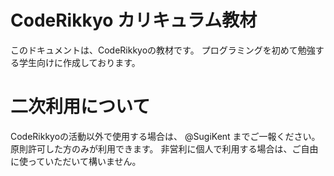 # CodeRikkyo カリキュラム教材

このドキュメントは、CodeRikkyoの教材です。
プログラミングを初めて勉強する学生向けに作成しております。

# 二次利用について

CodeRikkyoの活動以外で使用する場合は、 @SugiKent までご一報ください。
原則許可した方のみが利用できます。
非営利に個人で利用する場合は、ご自由に使っていただいて構いません。
